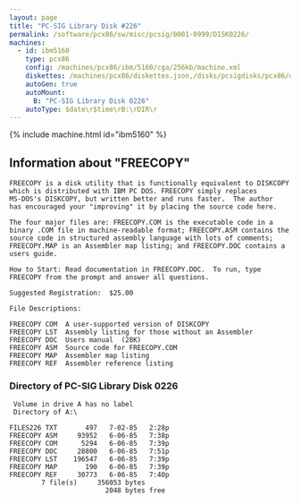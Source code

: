 ```yaml
---
layout: page
title: "PC-SIG Library Disk #226"
permalink: /software/pcx86/sw/misc/pcsig/0001-0999/DISK0226/
machines:
  - id: ibm5160
    type: pcx86
    config: /machines/pcx86/ibm/5160/cga/256kb/machine.xml
    diskettes: /machines/pcx86/diskettes.json,/disks/pcsigdisks/pcx86/diskettes.json
    autoGen: true
    autoMount:
      B: "PC-SIG Library Disk 0226"
    autoType: $date\r$time\rB:\rDIR\r
---
```


{% include machine.html id="ibm5160" %}

## Information about "FREECOPY"

    FREECOPY is a disk utility that is functionally equivalent to DISKCOPY
    which is distributed with IBM PC DOS. FREECOPY simply replaces
    MS-DOS's DISKCOPY, but written better and runs faster.  The author
    has encouraged your "improving" it by placing the source code here.
    
    The four major files are: FREECOPY.COM is the executable code in a
    binary .COM file in machine-readable format; FREECOPY.ASM contains the
    source code in structured assembly language with lots of comments;
    FREECOPY.MAP is an Assembler map listing; and FREECOPY.DOC contains a
    users guide.
    
    How to Start: Read documentation in FREECOPY.DOC.  To run, type
    FREECOPY from the prompt and answer all questions.
    
    Suggested Registration:  $25.00
    
    File Descriptions:
    
    FREECOPY COM  A user-supported version of DISKCOPY
    FREECOPY LST  Assembly listing for those without an Assembler
    FREECOPY DOC  Users manual  (28K)
    FREECOPY ASM  Source code for FREECOPY.COM
    FREECOPY MAP  Assembler map listing
    FREECOPY REF  Assembler reference listing

### Directory of PC-SIG Library Disk 0226

     Volume in drive A has no label
     Directory of A:\

    FILES226 TXT       497   7-02-85   2:28p
    FREECOPY ASM     93952   6-06-85   7:38p
    FREECOPY COM      5294   6-06-85   7:39p
    FREECOPY DOC     28800   6-06-85   7:51p
    FREECOPY LST    196547   6-06-85   7:39p
    FREECOPY MAP       190   6-06-85   7:39p
    FREECOPY REF     30773   6-06-85   7:40p
            7 file(s)     356053 bytes
                            2048 bytes free

